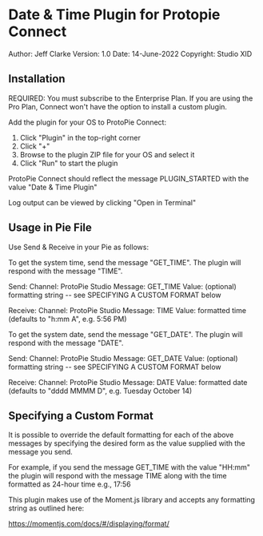 # Date & Time Plugin for Protopie Connect

Author: 	Jeff Clarke
Version: 	1.0
Date: 		14-June-2022
Copyright: 	Studio XID


## Installation

REQUIRED: You must subscribe to the Enterprise Plan. If you
are using the Pro Plan, Connect won't have the option to
install a custom plugin.

Add the plugin for your OS to ProtoPie Connect:

1. Click "Plugin" in the top-right corner
2. Click "+"
3. Browse to the plugin ZIP file for your OS and select it
4. Click "Run" to start the plugin

ProtoPie Connect should reflect the message PLUGIN_STARTED
with the value "Date & Time Plugin"

Log output can be viewed by clicking "Open in Terminal"




## Usage in Pie File

Use Send & Receive in your Pie as follows:

To get the system time, send the message "GET_TIME".  The plugin will respond
with the message "TIME".

Send:
	Channel:	ProtoPie Studio
	Message: 	GET_TIME
	Value: 		(optional) formatting string -- see SPECIFYING A CUSTOM FORMAT below

Receive:
	Channel: 	ProtoPie Studio
	Message: 	TIME
	Value: 		formatted time
				(defaults to "h:mm A", e.g. 5:56 PM)


To get the system date, send the message "GET_DATE".  The plugin will respond
with the message "DATE".

Send:
	Channel: 	ProtoPie Studio
	Message: 	GET_DATE
	Value: 		(optional) formatting string -- see SPECIFYING A CUSTOM FORMAT below

Receive:
	Channel: 	ProtoPie Studio
	Message: 	DATE
	Value: 		formatted date
				(defaults to "dddd MMMM D", e.g. Tuesday October 14)




## Specifying a Custom Format

It is possible to override the default formatting for each of
the above messages by specifying the desired form as the value
supplied with the message you send.

For example, if you send the message GET_TIME with the value "HH:mm"
the plugin will respond with the message TIME along with the time
formatted as 24-hour time
	e.g., 17:56

This plugin makes use of the Moment.js library and accepts any
formatting string as outlined here:

https://momentjs.com/docs/#/displaying/format/


